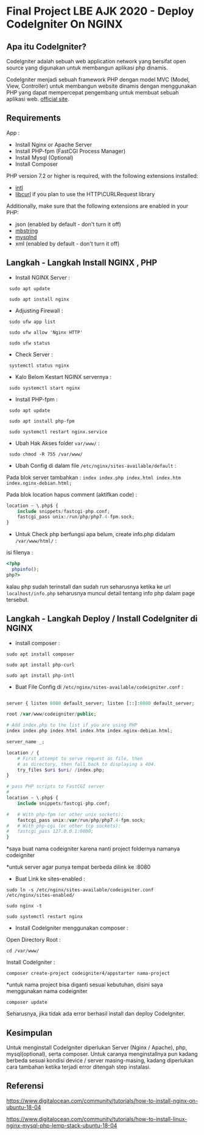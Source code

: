# Final Project LBE AJK 2020 - Deploy CodeIgniter On NGINX

## Apa itu CodeIgniter?
CodeIgniter adalah sebuah web application network yang bersifat open source yang digunakan untuk membangun aplikasi php dinamis.

CodeIgniter menjadi sebuah framework PHP dengan model MVC (Model, View, Controller) untuk membangun website dinamis dengan menggunakan PHP yang dapat mempercepat pengembang untuk membuat sebuah aplikasi web. [official site](http://codeigniter.com).

## Requirements

App : 
- Install Nginx or Apache Server
- Install PHP-fpm (FastCGI Process Manager)
- Install Mysql (Optional)
- Install Composer

PHP version 7.2 or higher is required, with the following extensions installed: 

- [intl](http://php.net/manual/en/intl.requirements.php)
- [libcurl](http://php.net/manual/en/curl.requirements.php) if you plan to use the HTTP\CURLRequest library

Additionally, make sure that the following extensions are enabled in your PHP:

- json (enabled by default - don't turn it off)
- [mbstring](http://php.net/manual/en/mbstring.installation.php)
- [mysqlnd](http://php.net/manual/en/mysqlnd.install.php)
- xml (enabled by default - don't turn it off)

## Langkah - Langkah Install NGINX , PHP

- Install NGINX Server : 

` sudo apt update`

` sudo apt install nginx`

- Adjusting Firewall :

` sudo ufw app list`
  
` sudo ufw allow 'Nginx HTTP'`
  
` sudo ufw status`
 
- Check Server : 

` systemctl status nginx`

- Kalo Belom Kestart NGINX servernya : 

` sudo systemctl start nginx`

- Install PHP-fpm :

` sudo apt update`

` sudo apt install php-fpm`

` sudo systemctl restart nginx.service`

- Ubah Hak Akses folder `var/www/` : 

` sudo chmod -R 755 /var/www/`

- Ubah Config di dalam file `/etc/nginx/sites-available/default` :

Pada blok server tambahkan : `index index.php index.html index.htm index.nginx-debian.html;`

Pada blok location hapus comment (aktifkan code) : 

```php
location ~ \.php$ {
    include snippets/fastcgi-php.conf;  
    fastcgi_pass unix:/run/php/php7.4-fpm.sock; 
}
```

- Untuk Check php berfungsi apa belum, create info.php didalam `/var/www/html/` :

isi filenya :

```php
<?php
  phpinfo();
php?>
```

kalau php sudah terinstall dan sudah run seharusnya ketika ke url `localhost/info.php` seharusnya muncul detail tentang info php dalam page tersebut.

## Langkah - Langkah Deploy / Install CodeIgniter di NGINX

- install composer : 

`sudo apt install composer`

`sudo apt install php-curl`

`sudo apt install php-intl`

- Buat File Config di `/etc/nginx/sites-available/codeigniter.conf` : 

```php

server { listen 8080 default_server; listen [::]:8080 default_server;

root /var/www/codeigniter/public;

# Add index.php to the list if you are using PHP
index index.php index.html index.htm index.nginx-debian.html;

server_name _;

location / {
	# First attempt to serve request as file, then
	# as directory, then fall back to displaying a 404.
	try_files $uri $uri/ /index.php;
}

# pass PHP scripts to FastCGI server
#
location ~ \.php$ {
	include snippets/fastcgi-php.conf;

#	# With php-fpm (or other unix sockets):
	fastcgi_pass unix:/var/run/php/php7.4-fpm.sock;
#	# With php-cgi (or other tcp sockets):
#	fastcgi_pass 127.0.0.1:9000;
}

```
*saya buat nama codeigniter karena nanti project foldernya namanya codeigniter

*untuk server agar punya tempat berbeda dilink ke :8080

- Buat Link ke sites-enabled :

`sudo ln -s /etc/nginx/sites-available/codeigniter.conf /etc/nginx/sites-enabled/`

`sudo nginx -t`

`sudo systemctl restart nginx`

- Install CodeIgniter menggunakan composer : 

Open Directory Root :

`cd /var/www/`

Install CodeIgniter : 

`composer create-project codeigniter4/appstarter nama-project`

*untuk nama project bisa diganti sesuai kebutuhan, disini saya menggunakan nama codeigniter

`composer update`

Seharusnya, jika tidak ada error berhasil install dan deploy CodeIgniter.

## Kesimpulan

Untuk menginstall CodeIgniter diperlukan Server (Nginx / Apache), php, mysql(optional), serta composer. Untuk caranya menginstallnya pun kadang berbeda sesuai kondisi device / server masing-masing, kadang diperlukan cara tambahan ketika terjadi error ditengah step instalasi.

## Referensi

https://www.digitalocean.com/community/tutorials/how-to-install-nginx-on-ubuntu-18-04

https://www.digitalocean.com/community/tutorials/how-to-install-linux-nginx-mysql-php-lemp-stack-ubuntu-18-04
